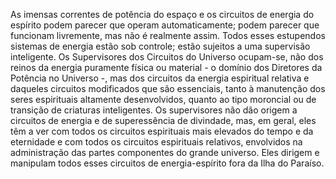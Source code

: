 ﻿As imensas correntes de potência do espaço e os circuitos de energia do espírito podem parecer que operam automaticamente; podem parecer que funcionam livremente, mas não é realmente assim. Todos esses estupendos sistemas de energia estão sob controle; estão sujeitos a uma supervisão inteligente. Os Supervisores dos Circuitos do Universo ocupam-se, não dos reinos da energia puramente física ou material - o domínio dos Diretores da Potência no Universo -, mas dos circuitos da energia espiritual relativa e daqueles circuitos modificados que são essenciais, tanto à manutenção dos seres espirituais altamente desenvolvidos, quanto ao tipo moroncial ou de transição de criaturas inteligentes. Os supervisores não dão origem a circuitos de energia e de superessência de divindade, mas, em geral, eles têm a ver com todos os circuitos espirituais mais elevados do tempo e da eternidade e com todos os circuitos espirituais relativos, envolvidos na administração das partes componentes do grande universo. Eles dirigem e manipulam todos esses circuitos de energia-espírito fora da Ilha do Paraíso.